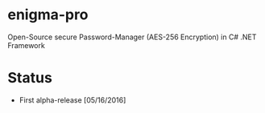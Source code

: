 # enigma-pro

Open-Source secure Password-Manager (AES-256 Encryption) in C# .NET Framework

# Status
- First alpha-release [05/16/2016]
